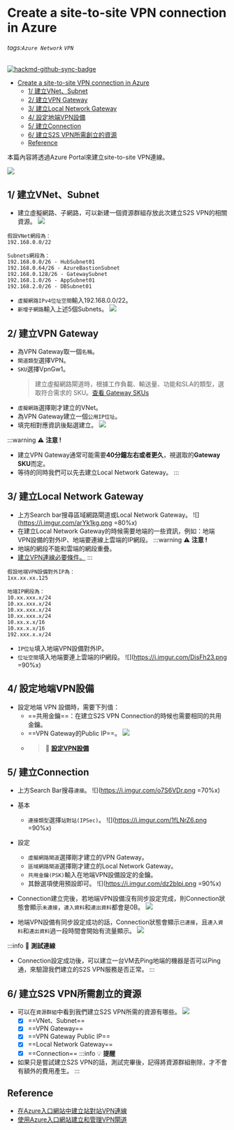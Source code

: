 
# Create a site-to-site VPN connection in Azure

###### tags:`Azure Network` `VPN` 

[![hackmd-github-sync-badge](https://hackmd.io/6eEbdR1jR6CvwId_4OGy8Q/badge)](https://hackmd.io/6eEbdR1jR6CvwId_4OGy8Q)

- [Create a site-to-site VPN connection in Azure](#create-a-site-to-site-vpn-connection-in-azure)
  * [1/ 建立VNet、Subnet](#1-建立-vnet-subnet)
  * [2/ 建立VPN Gateway](#2-建立-vpn-gateway)
  * [3/ 建立Local Network Gateway](#3-建立-local-network-gateway)
  * [4/ 設定地端VPN設備](#4-設定地端-vpn-設備)
  * [5/ 建立Connection](#5-建立-connection)
  * [6/ 建立S2S VPN所需創立的資源](#6-建立-s2s-vpn-所需創立資源)
  * [Reference](#reference)

本篇內容將透過Azure Portal來建立site-to-site VPN連線。

![](https://i.imgur.com/MpsjF35.png)

## 1/ 建立VNet、Subnet
* 建立虛擬網路、子網路，可以新建一個資源群組存放此次建立S2S VPN的相關資源。
![](https://i.imgur.com/wclMlsZ.png)
```
假設VNet網段為：
192.168.0.0/22

Subnets網段為：
192.168.0.0/26 - HubSubnet01
192.168.0.64/26 - AzureBastionSubnet
192.168.0.128/26 - GatewaySubnet
192.168.1.0/26 - AppSubnet01
192.168.2.0/26 - DBSubnet01
```
* `虛擬網路IPv4位址空間`輸入192.168.0.0/22。
* `新增子網路`輸入上述5個Subnets。
![](https://i.imgur.com/rlBZdx3.png)


## 2/ 建立VPN Gateway

* 為VPN Gateway取一個`名稱`。
* `閘道類型`選擇VPN。
* `SKU`選擇VpnGw1。
    >  建立虛擬網路閘道時，根據工作負載、輸送量、功能和SLA的類型，選取符合需求的 SKU。[查看 Gateway SKUs](https://docs.microsoft.com/zh-tw/azure/vpn-gateway/vpn-gateway-about-vpn-gateway-settings#gwsku)
* `虛擬網路`選擇剛才建立的VNet。
* 為VPN Gateway建立一個`公用IP位址`。
* 填完相對應資訊後點選建立。
![](https://i.imgur.com/NWFXiGO.png)

:::warning
:warning: **注意 !**
* 建立VPN Gateway通常可能需要**40分鐘左右或者更久**，視選取的**Gateway SKU**而定。
* 等待的同時我們可以先去建立Local Network Gateway。
:::

## 3/ 建立Local Network Gateway
* 上方Search bar搜尋區域網路閘道或Local Network Gateway。
![](https://i.imgur.com/arYk1kg.png =80%x)
* 在建立Local Network Gateway的時候需要地端的一些資訊，例如：地端VPN設備的對外IP、地端要連線上雲端的IP網段。
:::warning
:warning: **注意 !** 
* 地端的網段不能和雲端的網段重疊。
* [建立VPN連線必要條件。](https://docs.microsoft.com/zh-tw/azure/vpn-gateway/tutorial-site-to-site-portal#prerequisites)
:::

```
假設地端VPN設備對外IP為：
1xx.xx.xx.125

地端IP網段為：
10.xx.xxx.x/24
10.xx.xxx.x/24
10.xx.xxx.x/24
10.xx.xxx.x/24
10.xx.x.x/16
10.xx.x.x/16
192.xxx.x.x/24
```
* `IP位址`填入地端VPN設備對外IP。
* `位址空間`填入地端要連上雲端的IP網段。
![](https://i.imgur.com/DisFh23.png =90%x)

## 4/ 設定地端VPN設備
* 設定地端 VPN 設備時，需要下列值：
    * ==共用金鑰==：在建立S2S VPN Connection的時候也需要相同的共用金鑰。 
    * ==VPN Gateway的Public IP==。
    ![](https://i.imgur.com/EZrJnWk.png)
    * >:memo: [**設定VPN設備**](https://docs.microsoft.com/zh-tw/azure/vpn-gateway/tutorial-site-to-site-portal#VPNDevice)

## 5/ 建立Connection
* 上方Search Bar搜尋`連接`。
![](https://i.imgur.com/o7S6VDr.png =70%x)

* 基本
    * `連接類型`選擇`站對站(IPSec)`。
![](https://i.imgur.com/1fLNrZ6.png =90%x)
* 設定
    * `虛擬網路閘道`選擇剛才建立的VPN Gateway。
    * `區域網路閘道`選擇剛才建立的Local Network Gateway。
    * `共用金鑰(PSK)`輸入在地端VPN設備設定的金鑰。
    * 其餘選項使用預設即可。
![](https://i.imgur.com/dz2blpi.png =90%x)

* Connection建立完後，若地端VPN設備沒有同步設定完成，則Connection狀態會顯示`未連接`，`連入資料`和`連出資料`都會是0B。
![](https://i.imgur.com/CduUgkC.png)

* 地端VPN設備有同步設定成功的話，Connection狀態會顯示`已連接`，且`連入資料`和`連出資料`過一段時間會開始有流量顯示。
![](https://i.imgur.com/X1aOzVX.png)

:::info
:memo: **測試連線**
* Connection設定成功後，可以建立一台VM去Ping地端的機器是否可以Ping通，來驗證我們建立的S2S VPN服務是否正常。
:::

## 6/ 建立S2S VPN所需創立的資源
* 可以在`資源群組`中看到我們建立S2S VPN所需的資源有哪些。
![](https://i.imgur.com/pAmqMO9.png)
    - [x] ==VNet、Subnet==
    - [x] ==VPN Gateway==
    - [x] ==VPN Gateway Public IP==
    - [x] ==Local Network Gateway==
    - [x] ==Connection==
:::info
:bulb: **提醒**
* 如果只是嘗試建立S2S VPN的話，測試完畢後，記得將資源群組刪除，才不會有額外的費用產生。
:::
## Reference
* [在Azure入口網站中建立站對站VPN連線](https://docs.microsoft.com/zh-tw/azure/vpn-gateway/tutorial-site-to-site-portal)
* [使用Azure入口網站建立和管理VPN閘道](https://docs.microsoft.com/zh-tw/azure/vpn-gateway/tutorial-create-gateway-portal)

